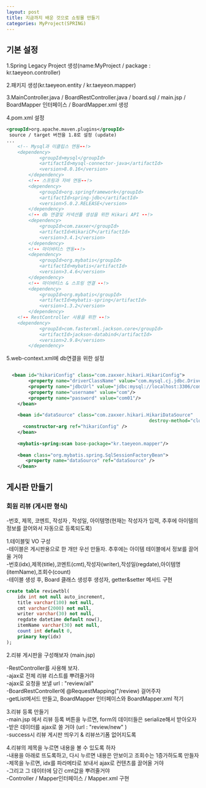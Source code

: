 ```yaml
---
layout: post
title: 지금까지 배운 것으로 쇼핑몰 만들기
categories: MyProject(SPRING)
---
```


## 기본 설정
1.Spring Legacy Project 생성(name:MyProject / package : kr.taeyeon.controller)

2.패키지 생성(kr.taeyeon.entity / kr.taeyeon.mapper)

3.MainController.java / BoardRestController.java / board.sql / main.jsp / BoardMapper 인터페이스 / BoardMapper.xml 생성 

4.pom.xml 설정

```1=pom.xml
<groupId>org.apache.maven.plugins</groupId>
 source / target 버전을 1.8로 설정 (update)
...
    <!-- Mysql과 이클립스 연동--!>
    <dependency>
			<groupId>mysql</groupId>
			<artifactId>mysql-connector-java</artifactId>
			<version>8.0.16</version>
		</dependency>
		<!-- 스프링과 자바 연동--!>
		<dependency>
			<groupId>org.springframework</groupId>
			<artifactId>spring-jdbc</artifactId>
			<version>5.0.2.RELEASE</version>
		</dependency>
		<!-- db 연결및 커넥션풀 생성을 위한 Hikari API --!>
		<dependency>
			<groupId>com.zaxxer</groupId>
			<artifactId>HikariCP</artifactId>
			<version>3.4.1</version>
		</dependency>
		<!-- 마이바티스 연동--!>
		<dependency>
			<groupId>org.mybatis</groupId>
			<artifactId>mybatis</artifactId>
			<version>3.4.6</version>
		</dependency>
		<!-- 마이바티스 & 스프링 연결 --!>
		<dependency>
			<groupId>org.mybatis</groupId>
			<artifactId>mybatis-spring</artifactId>
			<version>1.3.2</version>
		</dependency>
    <!-- RestController 사용을 위한 --!>
    <dependency>
			<groupId>com.fasterxml.jackson.core</groupId>
			<artifactId>jackson-databind</artifactId>
			<version>2.9.8</version>
		</dependency>
```

5.web-context.xml에 db연결을 위한 설정
```2=web-context.xml

  <bean id="hikariConfig" class="com.zaxxer.hikari.HikariConfig">
		<property name="driverClassName" value="com.mysql.cj.jdbc.Driver"/>
		<property name="jdbcUrl" value="jdbc:mysql://localhost:3306/com?serverTimezone=UTC"/>
		<property name="username" value="com"/>
		<property name="password" value="com01"/>
	</bean>
	
	<bean id="dataSource" class="com.zaxxer.hikari.HikariDataSource" 
	                                                destroy-method="close">
      <constructor-arg ref="hikariConfig" />
    </bean>
    
    <mybatis-spring:scan base-package="kr.taeyeon.mapper"/>
    
    <bean class="org.mybatis.spring.SqlSessionFactoryBean">
       <property name="dataSource" ref="dataSource" />
    </bean>
```
## 게시판 만들기

<h3>회원 리뷰 (게시판 형식)</h3>
-번호, 제목, 코멘트, 작성자 , 작성일, 아이템명(현재는 작성자가 입력, 추후에 아이템의 정보를 끌어와서 자동으로 등록되도록)<br>

1.테이블및 VO 구성<br>
-테이블은 게시판용으로 한 개만 우선 만들자. 추후에는 아이템 테이블에서 정보를 끌어올 거야<br>
-번호(idx),제목(title),코멘트(cmt),작성자(writer),작성일(regdate),아이템명(itemName),조회수(count)<br>
-테이블 생성 후, Board 클래스 생성후 생성자, getter&setter 메서드 구현

```3=board.sql
create table reviewtbl(
	idx int not null auto_increment,
	title varchar(100) not null,
	cmt varchar(2000) not null,
	writer varchar(30) not null,
	regdate datetime default now(),
	itemName varchar(30) not null,
	count int default 0,
	primary key(idx)
);
```

2.리뷰 게시판을 구성해보자 (main.jsp)<br>

-RestController를 사용해 보자.<br>
-ajax로 전체 리뷰 리스트를 뿌려줄거야<br>
-ajax로 요청을 보낼 url : "review/all" <br>
-BoardRestController에 @RequestMapping("/review) 걸어주자 <br>
-getList메서드 만들고, BoardMapper 인터페이스와 BoardMapper.xml 적기<br>

3.리뷰 등록 만들기<br>
-main.jsp 에서 리뷰 등록 버튼을 누르면, form의 데이터들은 serialize해서 받아오자<br>
-받은 데이터를 ajax로 쏠 거야 (url : "review/new" )<br>
-success시 리뷰 게시판 띄우기 & 리뷰쓰기폼 없어지도록<br>

4.리뷰의 제목을 누르면 내용을 볼 수 있도록 하자<br>
-내용을 아래로 뜨도록하고, 다시 누르면 내용은 안보이고 조회수는 1증가하도록 만들자<br>
-제목을 누르면, idx를 파라메타로 보내서 ajax로 컨텐츠를 끌어올 거야<br>
-그리고 그 데이터에 담긴 cmt값을 뿌려줄거야<br>
-Controller / Mapper인터페이스 / Mapper.xml 구현<br>


